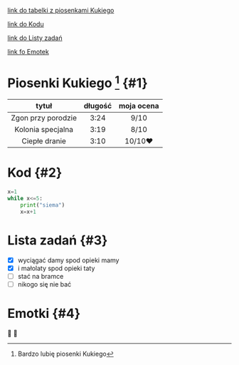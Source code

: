 
[link do tabelki z piosenkami Kukiego](#1)

[link do Kodu](#2)

[link do Listy zadań](#3)

[link fo Emotek](#4)

[^1]: Bardzo lubię piosenki Kukiego

# Piosenki Kukiego [^1] {#1}
|tytuł|długość|moja ocena|
|:---:|:-----:|:--------:|
|Zgon przy porodzie|3:24|9/10|
|Kolonia specjalna|3:19|8/10|
|Ciepłe dranie|3:10|10/10:heart:|


# Kod {#2}
```py
x=1
while x<=5:
	print("siema")
	x=x+1
```

# Lista zadań {#3}
- [x] wyciągać damy spod opieki mamy
- [x] i małolaty spod opieki taty
- [ ] stać na bramce
- [ ] nikogo się nie bać

# Emotki {#4}
:japanese_ogre:
:japanese_goblin:

